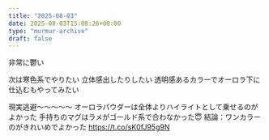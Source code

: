 ```yaml
---
title: "2025-08-03"
date: 2025-08-03T15:08:26+00:00
type: "murmur-archive"
draft: false
---
```



非常に鬱い


次は寒色系でやりたい
立体感出したりしたい
透明感あるカラーでオーロラ下に仕込むもやってみたい


現実逃避〜〜〜〜〜
オーロラパウダーは全体よりハイライトとして乗せるのがよかった
手持ちのマグはラメがゴールド系で合わなかった😇
結論：ワンカラーのがきれいめでよかった https://t.co/sK0fJ95g9N
